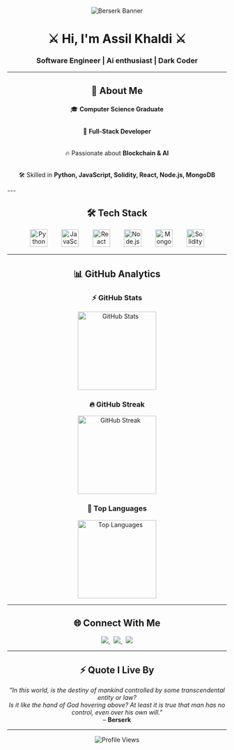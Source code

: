 <!-- Profile README -->

<p align="center">
  <!-- Berserk Banner -->
  <img src="https://art.ngfiles.com/images/1832000/1832365_shadowaod_berserk-pixel-fanart.png?f1621513612" alt="Berserk Banner" />
</p>

<h1 align="center">⚔️ Hi, I'm Assil Khaldi ⚔️</h1>
<h3 align="center">Software Engineer | Ai enthusiast | Dark Coder</h3>

---

<h2 align="center">🧩 About Me</h2>

<p align="center" style="line-height:1.8;">
  🎓 <strong>Computer Science Graduate</strong><br><br>
  🚀 <strong>Full-Stack Developer</strong><br><br>
  🔥 Passionate about <strong>Blockchain & AI</strong><br><br>
  🛠 Skilled in <strong>Python, JavaScript, Solidity, React, Node.js, MongoDB</strong><br>
</p>
---

<h2 align="center">🛠️ Tech Stack</h2>

<p align="center">
  <img src="https://cdn.jsdelivr.net/gh/devicons/devicon/icons/python/python-original.svg" height="40" alt="Python" />&emsp;&emsp;
  <img src="https://cdn.jsdelivr.net/gh/devicons/devicon/icons/javascript/javascript-original.svg" height="40" alt="JavaScript" />&emsp;&emsp;
  <img src="https://cdn.jsdelivr.net/gh/devicons/devicon/icons/react/react-original.svg" height="40" alt="React" />&emsp;&emsp;
  <img src="https://cdn.jsdelivr.net/gh/devicons/devicon/icons/nodejs/nodejs-original.svg" height="40" alt="Node.js" />&emsp;&emsp;
  <img src="https://cdn.jsdelivr.net/gh/devicons/devicon/icons/mongodb/mongodb-original.svg" height="40" alt="MongoDB" />&emsp;&emsp;
  <img src="https://cdn.jsdelivr.net/gh/devicons/devicon/icons/solidity/solidity-original.svg" height="40" alt="Solidity" />
</p>

  >
---

<h2 align="center">📊 GitHub Analytics</h2>

<h3 align="center">⚡ GitHub Stats</h3>
<p align="center">
  <img src="https://github-readme-stats.vercel.app/api?username=assil10&show_icons=true&theme=tokyonight" alt="GitHub Stats" height="180" />
</p>

<h3 align="center">🔥 GitHub Streak</h3>
<p align="center">
  <img src="https://streak-stats.demolab.com?user=assil10&theme=tokyonight" alt="GitHub Streak" height="180" />
</p>

<h3 align="center">🚀 Top Languages</h3>
<p align="center">
  <img src="https://github-readme-stats.vercel.app/api/top-langs/?username=assil10&layout=compact&theme=tokyonight" alt="Top Languages" height="180" />
</p>

---

<h2 align="center">🌐 Connect With Me</h2>

<p align="center">
  <a href="https://linkedin.com/in/assilkhadli" target="_blank">
    <img src="https://img.shields.io/badge/LinkedIn-0077B5?logo=linkedin&logoColor=white" />
  </a> &nbsp;
  <a href="https://YOUR-PORTFOLIO.com" target="_blank">
    <img src="https://img.shields.io/badge/Portfolio-000000?logo=vercel&logoColor=white" />
  </a> &nbsp;
  <a href="mailto:khaldi.assil40@gmail.com">
    <img src="https://img.shields.io/badge/Email-D14836?logo=gmail&logoColor=white" />
  </a>
</p>

---

<h2 align="center">⚡ Quote I Live By</h2>

<p align="center">
<i>
"In this world, is the destiny of mankind controlled by some transcendental entity or law? <br>
Is it like the hand of God hovering above? At least it is true that man has no control, even over his own will."
</i> <br>
– <b>Berserk</b>
</p>

---

<p align="center">
  <img src="https://komarev.com/ghpvc/?username=assil10&color=red" alt="Profile Views" />
</p>
